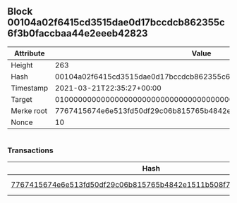 ## Block 00104a02f6415cd3515dae0d17bccdcb862355c6f3b0faccbaa44e2eeeb42823

Attribute | Value
--- | ---
Height | 263
Hash | 00104a02f6415cd3515dae0d17bccdcb862355c6f3b0faccbaa44e2eeeb42823
Timestamp | 2021-03-21T22:35:27+00:00
Target | 0100000000000000000000000000000000000000000000000000000000000000
Merke root | 7767415674e6e513fd50df29c06b815765b4842e1511b508f7f499d17759cb87
Nonce | 10

```

```

### Transactions

Hash | Amount
--- | ---
[7767415674e6e513fd50df29c06b815765b4842e1511b508f7f499d17759cb87](7767415674e6e513fd50df29c06b815765b4842e1511b508f7f499d17759cb87.md) | 10.00000000 SKEPTI 

